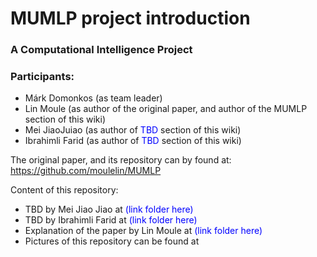 # MUMLP project introduction
### A Computational Intelligence Project

### Participants:
- Márk Domonkos (as team leader)
- Lin Moule (as author of the original paper, and author of the MUMLP section of this wiki)
- Mei JiaoJuiao (as author of <span style="color:blue">TBD</span> section of this wiki)
- Ibrahimli Farid (as author of <span style="color:blue">TBD</span> section of this wiki)

The original paper, and its repository can by found at: https://github.com/moulelin/MUMLP

Content of this repository:

- TBD by Mei Jiao Jiao at <span style="color:blue">(link folder here)</span>
- TBD by Ibrahimli Farid at <span style="color:blue">(link folder here)</span>
- Explanation of the paper by Lin Moule at <span style="color:blue">(link folder here)</span>
- Pictures of this repository can be found at 

